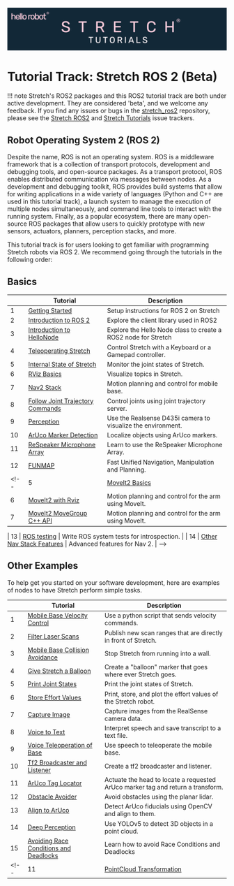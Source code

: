 ![](../images/banner.png)
# Tutorial Track: Stretch ROS 2 (Beta)

!!! note
    Stretch's ROS2 packages and this ROS2 tutorial track are both under active development. They are considered 'beta', and we welcome any feedback. If you find any issues or bugs in the [stretch_ros2](https://github.com/hello-robot/stretch_ros2) repository, please see the [Stretch ROS2](https://github.com/hello-robot/stretch_ros2/issues) and [Stretch Tutorials](https://github.com/hello-robot/stretch_tutorials/issues) issue trackers.

## Robot Operating System 2 (ROS 2)

Despite the name, ROS is not an operating system. ROS is a middleware framework that is a collection of transport protocols, development and debugging tools, and open-source packages. As a transport protocol, ROS enables distributed communication via messages between nodes. As a development and debugging toolkit, ROS provides build systems that allow for writing applications in a wide variety of languages (Python and C++ are used in this tutorial track), a launch system to manage the execution of multiple nodes simultaneously, and command line tools to interact with the running system. Finally, as a popular ecosystem, there are many open-source ROS packages that allow users to quickly prototype with new sensors, actuators, planners, perception stacks, and more.

This tutorial track is for users looking to get familiar with programming Stretch robots via ROS 2. We recommend going through the tutorials in the following order:

## Basics

|  | Tutorial                                                                        | Description                                        |
|--|---------------------------------------------------------------------------------|----------------------------------------------------|
| 1 | [Getting Started](getting_started.md)                                              | Setup instructions for ROS 2 on Stretch|
| 2 | [Introduction to ROS 2](intro_to_ros2.md.md)                                       | Explore the client library used in ROS2 |
| 3 | [Introduction to HelloNode](intro_to_hellonode.md)                                 | Explore the Hello Node class to create a ROS2 node for Stretch |
| 4 | [Teleoperating Stretch](teleoperating_stretch.md)                                  | Control Stretch with a Keyboard or a Gamepad controller. |
| 5 | [Internal State of Stretch](internal_state_of_stretch.md)                          | Monitor the joint states of Stretch. |
| 6 | [RViz Basics](rviz_basics.md)                                                      | Visualize topics in Stretch. |
| 7 | [Nav2 Stack](navigation_overview.md)                                               | Motion planning and control for mobile base. |
| 8 | [Follow Joint Trajectory Commands](follow_joint_trajectory.md)                     | Control joints using joint trajectory server. |
| 9 | [Perception](perception.md)                                                        | Use the Realsense D435i camera to visualize the environment. |
| 10 | [ArUco Marker Detection](aruco_marker_detection.md)                               | Localize objects using ArUco markers. |
| 11 | [ReSpeaker Microphone Array](respeaker_mic_array.md)                              | Learn to use the ReSpeaker Microphone Array. |
| 12 | [FUNMAP](https://github.com/hello-robot/stretch_ros2/tree/humble/stretch_funmap)  | Fast Unified Navigation, Manipulation and Planning. |
<!--| 5 | [MoveIt2 Basics](moveit_basics.md)                                              | Motion planning and control for the arm using MoveIt. |
| 6 | [MoveIt2 with Rviz](moveit_rviz_demo.md)                                              | Motion planning and control for the arm using MoveIt. |
| 7 | [MoveIt2 MoveGroup C++ API](moveit_movegroup_demo.md)                                 | Motion planning and control for the arm using MoveIt. |


| 13 | [ROS testing](coming_soon.md)                                                   | Write ROS system tests for introspection. |
| 14 | [Other Nav Stack Features](coming_soon.md)                               | Advanced features for Nav 2. | -->

## Other Examples
To help get you started on your software development, here are examples of nodes to have Stretch perform simple tasks.


|   | Tutorial                                        | Description                                        |
|---|-------------------------------------------------|----------------------------------------------------|
| 1 | [Mobile Base Velocity Control](example_1.md)                                   |  Use a python script that sends velocity commands.  | 
| 2 | [Filter Laser Scans](example_2.md)                                                |  Publish new scan ranges that are directly in front of Stretch.| 
| 3 | [Mobile Base Collision Avoidance](example_3.md)                                   |  Stop Stretch from running into a wall.| 
| 4 | [Give Stretch a Balloon](example_4.md)                                            |  Create a "balloon" marker that goes where ever Stretch goes.|
| 5 | [Print Joint States](example_5.md)                                                |  Print the joint states of Stretch.| 
| 6 | [Store Effort Values](example_6.md)                                               |  Print, store, and plot the effort values of the Stretch robot.| 
| 7 | [Capture Image](example_7.md)                                                             |  Capture images from the RealSense camera data.| 
| 8 | [Voice to Text](example_8.md)                                                             |  Interpret speech and save transcript to a text file.| 
| 9 | [Voice Teleoperation of Base](example_9.md)                                               |  Use speech to teleoperate the mobile base.|
| 10 | [Tf2 Broadcaster and Listener](example_10.md)                                            |  Create a tf2 broadcaster and listener.|
| 11 | [ArUco Tag Locator](example_12.md)                               |  Actuate the head to locate a requested ArUco marker tag and return a transform.|
| 12 | [Obstacle Avoider](obstacle_avoider.md)                                                  |  Avoid obstacles using the planar lidar. |
| 13 | [Align to ArUco](align_to_aruco.md)                                                      |  Detect ArUco fiducials using OpenCV and align to them.|
| 14 | [Deep Perception](deep_perception.md)                                                    |  Use YOLOv5 to detect 3D objects in a point cloud.|
| 15 | [Avoiding Race Conditions and Deadlocks](avoiding_deadlocks_race_conditions.md)          | Learn how to avoid Race Conditions and Deadlocks |
<!--| 11 | [PointCloud Transformation](example_11.md)      |  Convert PointCloud2 data to a PointCloud and transform to a different frame.| 

